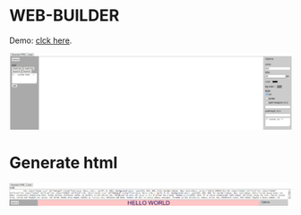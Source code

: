 # WEB-BUILDER

Demo: [clck here](https://kachbit.github.io/WEB-BUILDER/).

![img](Capture22.PNG "Web builder layout")

# Generate html

![img](Capture.PNG "Web builder html")

